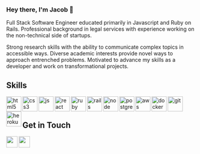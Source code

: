 ### Hey there, I'm Jacob 👋 

Full Stack Software Engineer educated primarily in Javascript and Ruby on Rails. Professional background in legal services with experience working on the non-technical side of startups. 

Strong research skills with the ability to communicate complex topics in accessible ways. Diverse academic interests provide novel ways to approach entrenched problems. Motivated to advance my skills as a developer and work on transformational projects. 

## Skills 

<p align="left">
  <img src="https://icongr.am/devicon/html5-plain.svg?size=128&color=currentColor" alt="html5" align="left" width="40" height="40"/>
  <img src="https://icongr.am/devicon/css3-plain.svg?size=128&color=currentColor" alt="css3" align="left" width="40" height="40"/>
  <img src="https://icongr.am/devicon/javascript-plain.svg?size=128&color=currentColor" alt="js" align="left" width="40" height="40"/>
  <img src="https://i.imgur.com/rTNkWSQ.png" alt="react" align="left" width="40" height="40"/>
  <img src="https://icongr.am/devicon/ruby-plain.svg?size=128&color=currentColor" alt="ruby" align="left" width="40" height="40"/>
  <img src="https://icongr.am/devicon/rails-plain-wordmark.svg?size=128&color=currentColor" alt="rails" align="left" width="40" height="40"/>
  <img src="https://icongr.am/devicon/nodejs-plain-wordmark.svg?size=128&color=currentColor" alt="node" align="left" width="40" height="40"/>
  <img src="https://icongr.am/devicon/postgresql-plain.svg?size=128&color=currentColor" alt="postgres" align="left" width="40" height="40"/>
  <img src="https://icongr.am/devicon/amazonwebservices-plain-wordmark.svg?size=128&color=currentColor" alt="aws" align="left" width="40" height="40"/>
  <img src="https://icongr.am/devicon/docker-plain-wordmark.svg?size=128&color=currentColor" alt="docker" align="left" width="40" height="40"/>
  <img src="https://icongr.am/devicon/git-plain-wordmark.svg?size=128&color=currentColor" alt="git" align="left" width="40" height="40"/>
  <img src="https://icongr.am/devicon/heroku-plain-wordmark.svg?size=128&color=currentColor" alt="heroku" align="left" width="40" height="40"/>
</p>

<br />
&emsp;

## Get in Touch 

<p>
  <a href="https://www.linkedin.com/in/jacob-marthaller/" target="blank"><img align="left" src="https://cdn.jsdelivr.net/npm/simple-icons@3.0.1/icons/linkedin.svg" height="30" width="30" /></a>
  <a href="https://marthaller-jr.medium.com/" target="blank"><img align="left" src="https://cdn.jsdelivr.net/npm/simple-icons@3.0.1/icons/medium.svg"  height="30" width="30" /></a>
 </p>
 
 <br />
 &emsp;
 

